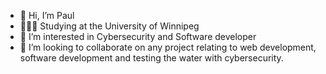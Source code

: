- 👋 Hi, I’m Paul
- 👨🏿‍🏫 Studying at the University of Winnipeg
- 👀 I’m interested in Cybersecurity and Software developer 
- 💞️ I’m looking to collaborate on any project relating to web development, software development and testing the water with cybersecurity. 
<!---
Paul-Bahi/Paul-Bahi is a ✨ special ✨ repository because its `README.md` (this file) appears on your GitHub profile.
You can click the Preview link to take a look at your changes.
--->
